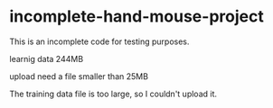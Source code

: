 # incomplete-hand-mouse-project

This is an incomplete code for testing purposes.

learnig data 244MB

upload need a file smaller than 25MB

The training data file is too large, so I couldn't upload it.
